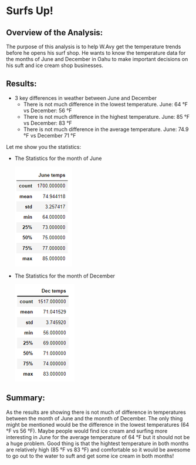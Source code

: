 # Surfs Up!
## Overview of the Analysis:
The purpose of this analysis is to help W.Avy get the temperature trends before he opens his surf shop. 
He wants to know the temperature data for the months of June and December in Oahu to make important decisions on his suft and ice cream shop businesses.

## Results: 
* 3 key differences in weather between June and December 
    * There is not much difference in the lowest temperature. June: 64 °F  vs December: 56 °F
    * There is not much difference in the highest temperature. June: 85 °F vs December: 83 °F
    * There is not much difference in the average temperature. June: 74.9 °F vs December 71 °F

Let me show you the statistics: 

* The Statistics for the month of June
    
   ![june_stats](june_stats.png)

* The Statistics for the month of December
   
   ![dec_stats](dec_stats.png)

## Summary: 
As the results are showing there is not much of difference in temperatures between the month of June and the monnth of December.
The only thing might be mentioned would be the difference in the lowest temperatures (64 °F vs 56 °F). 
Maybe people would find ice cream and surfing more interesting in June for the average temperature of 64 °F but it should not be a huge problem.
Good thing is that the hightest temperature in both months are relatively high (85 °F vs 83 °F) and comfortable so it would be awesome to go out to
the water to suft and get some ice cream in both months! 

